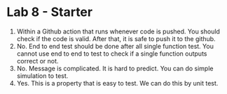 # Lab 8 - Starter
1. Within a Github action that runs whenever code is pushed. You should check if the code is valid. After that, it is safe to push it to the github.  
2. No. End to end test should be done after all single function test. You cannot use end to end to test to check if a single function outputs correct or not.
3. No. Message is complicated. It is hard to predict. You can do simple simulation to test.
4. Yes. This is a property that is easy to test. We can do this by unit test.
